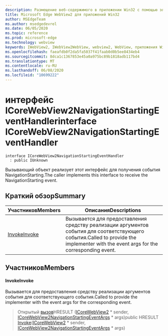 ```yaml
---
description: Размещение веб-содержимого в приложении Win32 с помощью элемента управления Microsoft Edge WebView2
title: Microsoft Edge WebView2 для приложений Win32
author: MSEdgeTeam
ms.author: msedgedevrel
ms.date: 06/05/2020
ms.topic: reference
ms.prod: microsoft-edge
ms.technology: webview
keywords: IWebView2, IWebView2WebView, webview2, WebView, приложения Win32, Win32, EDGE, ICoreWebView2, ICoreWebView2Controller, элемент управления "веб-браузер", HTML Edge
ms.openlocfilehash: faeafdb0f2da5fa5037f41faab0d0b5ee8434eb4
ms.sourcegitcommit: 8dca1c1367853e45a0a975bc89b1818adb117bd4
ms.translationtype: MT
ms.contentlocale: ru-RU
ms.lasthandoff: 06/08/2020
ms.locfileid: "10699222"
---
```

# <span data-ttu-id="29943-104">интерфейс ICoreWebView2NavigationStartingEventHandler</span><span class="sxs-lookup"><span data-stu-id="29943-104">interface ICoreWebView2NavigationStartingEventHandler</span></span> 

```
interface ICoreWebView2NavigationStartingEventHandler
  : public IUnknown
```

<span data-ttu-id="29943-105">Вызывающий объект реализует этот интерфейс для получения события NavigationStarting.</span><span class="sxs-lookup"><span data-stu-id="29943-105">The caller implements this interface to receive the NavigationStarting event.</span></span>

## <span data-ttu-id="29943-106">Краткий обзор</span><span class="sxs-lookup"><span data-stu-id="29943-106">Summary</span></span>

 <span data-ttu-id="29943-107">Участников</span><span class="sxs-lookup"><span data-stu-id="29943-107">Members</span></span>                        | <span data-ttu-id="29943-108">Описания</span><span class="sxs-lookup"><span data-stu-id="29943-108">Descriptions</span></span>
--------------------------------|---------------------------------------------
[<span data-ttu-id="29943-109">Invoke</span><span class="sxs-lookup"><span data-stu-id="29943-109">Invoke</span></span>](#invoke) | <span data-ttu-id="29943-110">Вызывается для предоставления средству реализации аргументов события для соответствующего события.</span><span class="sxs-lookup"><span data-stu-id="29943-110">Called to provide the implementer with the event args for the corresponding event.</span></span>

## <span data-ttu-id="29943-111">Участников</span><span class="sxs-lookup"><span data-stu-id="29943-111">Members</span></span>

#### <span data-ttu-id="29943-112">Invoke</span><span class="sxs-lookup"><span data-stu-id="29943-112">Invoke</span></span> 

<span data-ttu-id="29943-113">Вызывается для предоставления средству реализации аргументов события для соответствующего события.</span><span class="sxs-lookup"><span data-stu-id="29943-113">Called to provide the implementer with the event args for the corresponding event.</span></span>

> <span data-ttu-id="29943-114">Открытый [вызов](#invoke)HRESULT ([ICoreWebView2](icorewebview2.md) \* sender, [ICoreWebView2NavigationStartingEventArgs](icorewebview2navigationstartingeventargs.md) \* args)</span><span class="sxs-lookup"><span data-stu-id="29943-114">public HRESULT [Invoke](#invoke)([ICoreWebView2](icorewebview2.md) \* sender, [ICoreWebView2NavigationStartingEventArgs](icorewebview2navigationstartingeventargs.md) \* args)</span></span>

